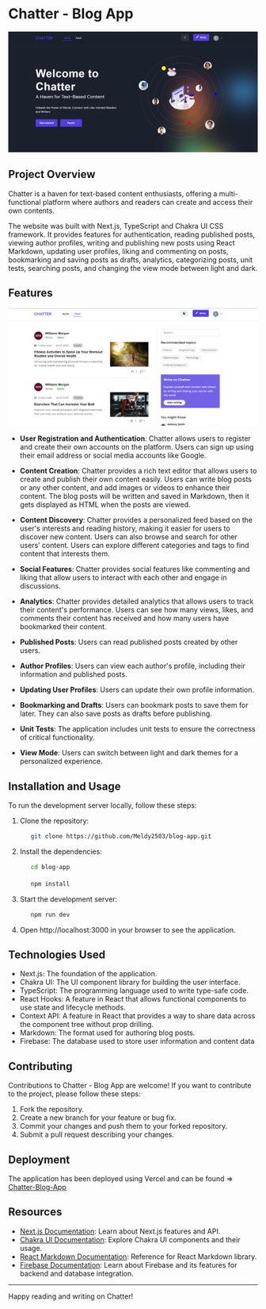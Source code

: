 # Chatter - Blog App

![landing page](https://github.com/Meldy2503/blog-app/blob/master/landing-page.png?raw=true)


## Project Overview

Chatter is a haven for text-based content enthusiasts, offering a multi-functional platform where authors and readers can create and access their own contents.

The website was built with Next.js, TypeScript and Chakra UI CSS framework. It provides features for authentication, reading published posts, viewing author profiles, writing and publishing new posts using React Markdown, updating user profiles, liking and commenting on posts, bookmarking and saving posts as drafts, analytics, categorizing posts, unit tests, searching posts, and changing the view mode between light and dark.

## Features
![feed page](https://github.com/Meldy2503/blog-app/blob/master/landingPage.png?raw=true)

- **User Registration and Authentication**: Chatter allows users to register and create their own accounts on the platform. Users can sign up using their email address or social media accounts like Google.

- **Content Creation**: Chatter provides a rich text editor that allows users to create and publish their own content easily. Users can write blog posts or any other content, and add images or videos to enhance their content. The blog posts will be written and saved in Markdown, then it gets displayed as HTML when the posts are viewed.

- **Content Discovery**: Chatter provides a personalized feed based on the user's interests and reading history, making it easier for users to discover new content. Users can also browse and search for other users’ content. Users can explore different categories and tags to find content that interests them.

- **Social Features**: Chatter provides social features like commenting and liking that allow users to interact with each other and engage in discussions.

- **Analytics**: Chatter provides detailed analytics that allows users to track their content's performance. Users can see how many views, likes, and comments their content has received and how many users have bookmarked their content.

- **Published Posts**: Users can read published posts created by other users.

- **Author Profiles**: Users can view each author's profile, including their information and published posts.

- **Updating User Profiles**: Users can update their own profile information.

- **Bookmarking and Drafts**: Users can bookmark posts to save them for later. They can also save posts as drafts before publishing.

- **Unit Tests**: The application includes unit tests to ensure the correctness of critical functionality.

- **View Mode**: Users can switch between light and dark themes for a personalized experience.

## Installation and Usage

To run the development server locally, follow these steps:

1. Clone the repository:

   ```bash
      git clone https://github.com/Meldy2503/blog-app.git
   ```

2. Install the dependencies:

   ```bash
      cd blog-app

      npm install
   ```

3. Start the development server:

   ```bash
      npm run dev
   ```

4. Open http://localhost:3000 in your browser to see the application.

## Technologies Used

- Next.js: The foundation of the application.
- Chakra UI: The UI component library for building the user interface.
- TypeScript: The programming language used to write type-safe code.
- React Hooks: A feature in React that allows functional components to use state and lifecycle methods.
- Context API: A feature in React that provides a way to share data across the component tree without prop drilling.
- Markdown: The format used for authoring blog posts.
- Firebase: The database used to store user information and content data

## Contributing

Contributions to Chatter - Blog App are welcome! If you want to contribute to the project, please follow these steps:

1. Fork the repository.
2. Create a new branch for your feature or bug fix.
3. Commit your changes and push them to your forked repository.
4. Submit a pull request describing your changes.

## Deployment

The application has been deployed using Vercel and can be found => [Chatter-Blog-App](https://blog-app-two-psi.vercel.app)

## Resources

- [Next.js Documentation](https://nextjs.org/docs): Learn about Next.js features and API.
- [Chakra UI Documentation](https://chakra-ui.com/docs): Explore Chakra UI components and their usage.
- [React Markdown Documentation](https://www.npmjs.com/package/react-markdown): Reference for React Markdown library.
- [Firebase Documentation](https://firebase.google.com/docs): Learn about Firebase and its features for backend and database integration.

---

Happy reading and writing on Chatter!


